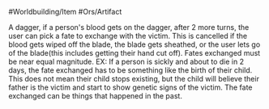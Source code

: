 #Worldbuilding/Item #Ors/Artifact 

A dagger, if a person's blood gets on the dagger, after 2 more turns, the user can pick a fate to exchange with the victim. This is cancelled if the blood gets wiped off the blade, the blade gets sheathed, or the user lets go of the blade(this includes getting their hand cut off). Fates exchanged must be near equal magnitude. EX: If a person is sickly and about to die in 2 days, the fate exchanged has to be something like the birth of their child. This does not mean their child stops existing, but the child will believe their father is the victim and start to show genetic signs of the victim. The fate exchanged can be things that happened in the past. 

